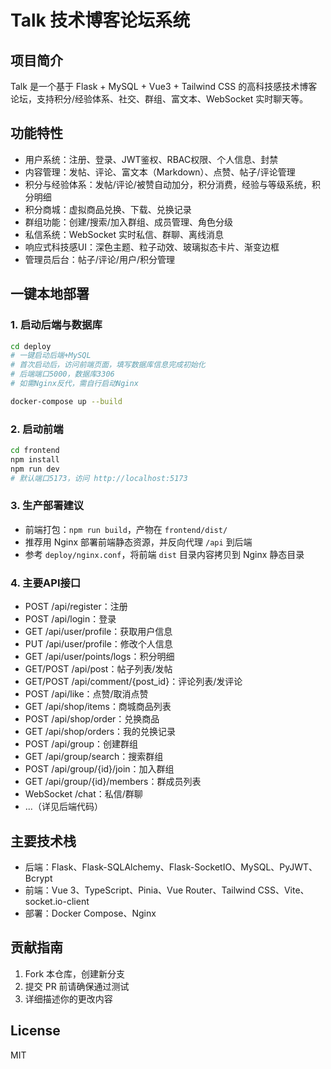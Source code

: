 # Talk 技术博客论坛系统

## 项目简介
Talk 是一个基于 Flask + MySQL + Vue3 + Tailwind CSS 的高科技感技术博客论坛，支持积分/经验体系、社交、群组、富文本、WebSocket 实时聊天等。

## 功能特性
- 用户系统：注册、登录、JWT鉴权、RBAC权限、个人信息、封禁
- 内容管理：发帖、评论、富文本（Markdown）、点赞、帖子/评论管理
- 积分与经验体系：发帖/评论/被赞自动加分，积分消费，经验与等级系统，积分明细
- 积分商城：虚拟商品兑换、下载、兑换记录
- 群组功能：创建/搜索/加入群组、成员管理、角色分级
- 私信系统：WebSocket 实时私信、群聊、离线消息
- 响应式科技感UI：深色主题、粒子动效、玻璃拟态卡片、渐变边框
- 管理员后台：帖子/评论/用户/积分管理

## 一键本地部署

### 1. 启动后端与数据库
```bash
cd deploy
# 一键启动后端+MySQL
# 首次启动后，访问前端页面，填写数据库信息完成初始化
# 后端端口5000，数据库3306
# 如需Nginx反代，需自行启动Nginx

docker-compose up --build
```

### 2. 启动前端
```bash
cd frontend
npm install
npm run dev
# 默认端口5173，访问 http://localhost:5173
```

### 3. 生产部署建议
- 前端打包：`npm run build`，产物在 `frontend/dist/`
- 推荐用 Nginx 部署前端静态资源，并反向代理 `/api` 到后端
- 参考 `deploy/nginx.conf`，将前端 `dist` 目录内容拷贝到 Nginx 静态目录

### 4. 主要API接口
- POST /api/register：注册
- POST /api/login：登录
- GET /api/user/profile：获取用户信息
- PUT /api/user/profile：修改个人信息
- GET /api/user/points/logs：积分明细
- GET/POST /api/post：帖子列表/发帖
- GET/POST /api/comment/{post_id}：评论列表/发评论
- POST /api/like：点赞/取消点赞
- GET /api/shop/items：商城商品列表
- POST /api/shop/order：兑换商品
- GET /api/shop/orders：我的兑换记录
- POST /api/group：创建群组
- GET /api/group/search：搜索群组
- POST /api/group/{id}/join：加入群组
- GET /api/group/{id}/members：群成员列表
- WebSocket /chat：私信/群聊
- ...（详见后端代码）

## 主要技术栈
- 后端：Flask、Flask-SQLAlchemy、Flask-SocketIO、MySQL、PyJWT、Bcrypt
- 前端：Vue 3、TypeScript、Pinia、Vue Router、Tailwind CSS、Vite、socket.io-client
- 部署：Docker Compose、Nginx

## 贡献指南
1. Fork 本仓库，创建新分支
2. 提交 PR 前请确保通过测试
3. 详细描述你的更改内容

## License
MIT 
